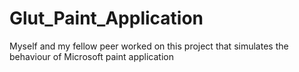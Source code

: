 # Glut_Paint_Application
Myself and my fellow peer worked on this project that simulates the behaviour of Microsoft paint application 
